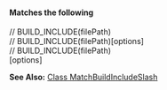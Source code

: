 #### Matches the following

// BUILD_INCLUDE(filePath)  
// BUILD_INCLUDE(filePath)&#91;options&#93;  
// BUILD_INCLUDE(filePath)  
&#91;options&#93;

**See Also:** [Class MatchBuildIncludeSlash](/classes/matchoptions.matchbuildincludeslash.html)  